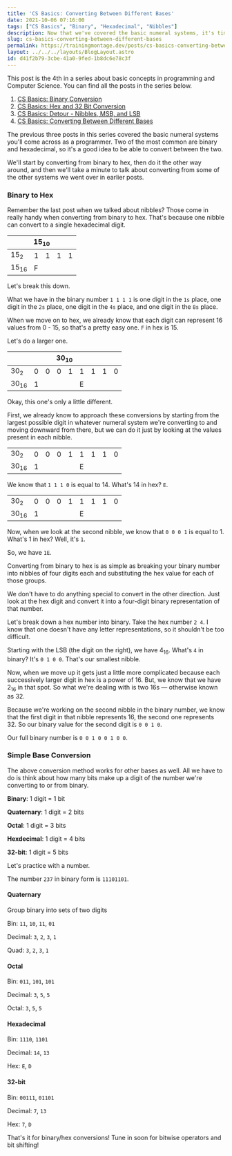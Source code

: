 ```yaml
---
title: 'CS Basics: Converting Between Different Bases'
date: 2021-10-06 07:16:00
tags: ["CS Basics", "Binary", "Hexadecimal", "Nibbles"]
description: Now that we've covered the basic numeral systems, it's time to learn how to convert from one to another.
slug: cs-basics-converting-between-different-bases
permalink: https://trainingmontage.dev/posts/cs-basics-converting-between-binary-and-hexadecimal/
layout: ../../../layouts/BlogLayout.astro
id: d41f2b79-3cbe-41a0-9fed-1b8dc6e78c3f
---
```


<div class="toc">
  <div class="flow">
    <p>
      This post is the 4th in a series about basic concepts in programming and Computer Science. You can find all the posts in the series below.
    </p>
    <ol>
      <li>
        <a href="/posts/cs-basics-binary-conversion">CS Basics: Binary Conversion</a>
      </li>
      <li>
        <a href="/posts/cs-basics-hex-and-32-bit-conversion">CS Basics: Hex and 32 Bit Conversion</a>
      </li>
      <li>
        <a href="/posts/cs-basics-detour--nibbles-msb-and-lsb">CS Basics: Detour - Nibbles, MSB, and LSB</a>
      </li>
      <li>
        <a href="/posts/cs-basics-converting-between-different-bases">CS Basics: Converting Between Different Bases</a>
      </li>
    </ol>
  </div>
</div>

The previous three posts in this series covered the basic numeral systems you'll come across as a programmer. Two of the most common are binary and hexadecimal, so it's a good idea to be able to convert between the two.

We'll start by converting from binary to hex, then do it the other way around, and then we'll take a minute to talk about converting from some of the other systems we went over in earlier posts.

### Binary to Hex

Remember the last post when we talked about nibbles? Those come in really handy when converting from binary to hex. That's because one nibble can convert to a single hexadecimal digit.


<table>
<thead>
  <tr>
    <th colspan="5" scope="col">
      15<sub>10</sub>
    </th>
  </tr>
</thead>
  <tr>
    <td>15<sub>2</sub></td>
    <td>1</td>
    <td>1</td>
    <td>1</td>
    <td>1</td>
  </tr>
  <tr>
    <td>15<sub>16</sub></td>
    <td colspan="4">F</td>
  </tr>
</table>

Let's break this down.

What we have in the binary number `1 1 1 1` is one digit in the `1s` place, one digit in the `2s` place, one digit in the `4s` place, and one digit in the `8s` place.

When we move on to hex, we already know that each digit can represent 16 values from 0 - 15, so that's a pretty easy one. `F` in hex is 15.

Let's do a larger one.

<table>
  <colgroup>
    <col>
    <col span="4">
    <col span="4">
  </colgroup>
  <thead>
    <tr>
      <th colspan="9" scope="col">30<sub>10</sub></th>
    </tr>
  </thead>
  <tr>
    <td>30<sub>2</sub></td>
      <td>0</td>
      <td>0</td>
      <td>0</td>
      <td>1</td>
      <td>1</td>
      <td>1</td>
      <td>1</td>
      <td>0</td>
  </tr>
  <tr>
    <td>30<sub>16</sub></td>
    <td colspan="4">1</td>
    <td colspan="4">E</td>
  </tr>
</table>

Okay, this one's only a little different.

First, we already know to approach these conversions by starting from the largest possible digit in whatever numeral system we're converting to and moving downward from there, but we can do it just by looking at the values present in each nibble.

<table>
  <tr>
    <td>30<sub>2</sub></td>
      <td>0</td>
      <td>0</td>
      <td>0</td>
      <td>1</td>
      <td class="table-highlight">1</td>
      <td class="table-highlight">1</td>
      <td class="table-highlight">1</td>
      <td class="table-highlight">0</td>
  </tr>
  <tr>
    <td>30<sub>16</sub></td>
    <td colspan="4">1</td>
    <td colspan="4">E</td>
  </tr>
</table>

We know that `1 1 1 0` is equal to 14. What's 14 in hex? `E`.

<table>
  <tr>
    <td>30<sub>2</sub></td>
      <td class="table-highlight">0</td>
      <td class="table-highlight">0</td>
      <td class="table-highlight">0</td>
      <td class="table-highlight">1</td>
      <td>1</td>
      <td>1</td>
      <td>1</td>
      <td>0</td>
  </tr>
  <tr>
    <td>30<sub>16</sub></td>
    <td colspan="4">1</td>
    <td colspan="4">E</td>
  </tr>
</table>

Now, when we look at the second nibble, we know that `0 0 0 1` is equal to 1. What's 1 in hex? Well, it's `1`.

So, we have `1E`.

Converting from binary to hex is as simple as breaking your binary number into nibbles of four digits each and substituting the hex value for each of those groups.

We don't have to do anything special to convert in the other direction. Just look at the hex digit and convert it into a four-digit binary representation of that number.

Let's break down a hex number into binary. Take the hex number `2 4`. I know that one doesn't have any letter representations, so it shouldn't be too difficult.

Starting with the LSB (the digit on the right), we have 4<sub>16</sub>. What's `4` in binary? It's `0 1 0 0`. That's our smallest nibble.

Now, when we move up it gets just a little more complicated because each successively larger digit in hex is a power of 16. But, we know that we have 2<sub>16</sub> in that spot. So what we're dealing with is two 16s — otherwise known as 32. 

Because we're working on the second nibble in the binary number, we know that the first digit in that nibble represents 16, the second one represents 32. So our binary value for the second digit is `0 0 1 0`.

Our full binary number is `0 0 1 0 0 1 0 0`.

### Simple Base Conversion

The above conversion method works for other bases as well. All we have to do is think about how many bits make up a digit of the number we're converting to or from binary.

__Binary__: 1 digit = 1 bit

__Quaternary__: 1 digit = 2 bits

__Octal__: 1 digit = 3 bits

__Hexdecimal__: 1 digit = 4 bits

__32-bit__: 1 digit = 5 bits

Let's practice with a number.

The number `237` in binary form is `11101101`.

#### Quaternary

Group binary into sets of two digits

Bin: `11`, `10`, `11`, `01`

Decimal: `3`, `2`, `3`, `1`

Quad: `3`, `2`, `3`, `1`

#### Octal

Bin: `011`, `101`, `101`

Decimal: `3`, `5`, `5`

Octal: `3`, `5`, `5`

#### Hexadecimal

Bin: `1110`, `1101`

Decimal: `14`, `13`

Hex: `E`, `D`

#### 32-bit

Bin: `00111`, `01101`

Decimal: `7`, `13`

Hex: `7`, `D`

That's it for binary/hex conversions! Tune in soon for bitwise operators and bit shifting!